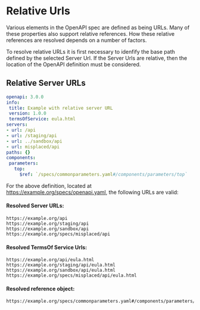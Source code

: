 # Relative Urls

Various elements in the OpenAPI spec are defined as being URLs.  Many of these properties also support relative references.  How these relative references are resolved depends on a number of factors.

To resolve relative URLs it is first necessary to idenfify the base path defined by the selected Server Url.  If the Server Urls are relative, then the location of the OpenAPI definition must be considered.

## Relative Server URLs

 ```yaml
openapi: 3.0.0
info:
  title: Example with relative server URL
  version: 1.0.0
  termsOfService: eula.html
servers:
- url: /api
- url: /staging/api
- url: ../sandbox/api
- url: misplaced/api
paths: {}
components:
  parameters:
    top: 
      $ref: `/specs/commonparameters.yaml#/components/parameters/top`
 ```

For the above definition, located at https://example.org/specs/openapi.yaml, the following URLs are valid:

#### Resolved Server URLs:
```
https://example.org/api
https://example.org/staging/api
https://example.org/sandbox/api
https://example.org/specs/misplaced/api
```

#### Resolved TermsOf Service Urls:
```
https://example.org/api/eula.html
https://example.org/staging/api/eula.html
https://example.org/sandbox/api/eula.html
https://example.org/specs/misplaced/api/eula.html
```

#### Resolved reference object:
```
https://example.org/specs/commonparameters.yaml#/components/parameters/top
```